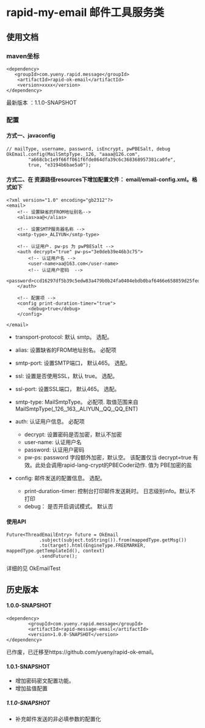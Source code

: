 # rapid-my-email  邮件工具服务类

## 使用文档
### **maven坐标**

```
<dependency>
   <groupId>com.yueny.rapid.message</groupId>
   	<artifactId>rapid-ok-email</artifactId>
   	<version>xxxx</version>
</dependency>
```
最新版本 ：1.1.0-SNAPSHOT

### 配置
#### 方式一、javaconfig
```
// mailType, username, password, isEncrypt, pwPBESalt, debug
OkEmail.config(MailSmtpType._126, "aaaa@126.com",
        "a668cbc1e9f66ff061f6fde864dfa39c6c368368957381ca0fe",
        true, "e3194b6bae5a0");
```

#### 方式二、在 资源路径resources下增加配置文件： email/email-config.xml。格式如下
```
<?xml version="1.0" encoding="gb2312"?>
<email>
	<!-- 设置缺省的FROM地址别名-->
	<alias>aa@</alias>

	<!-- 设置SMTP服务器名称 -->
	<smtp-type>_ALIYUN</smtp-type>

	<!-- 认证用户. pw-ps 为 pwPBESalt -->
	<auth decrypt="true" pw-ps="3e0deb39e46b3c75">
		<!-- 认证用户名 -->
		<user-name>aa@163.com</user-name>
		<!-- 认证用户密码  -->
		<password>ccd16297df5b39c5edw83a479b0b24fa0404ebdb0baf6466e658859d25fed1c1787b58693c3a64917cb85a43e2f2fce0525a6738956de6</password>
	</auth>

	<!-- 配置项 -->
	<config print-duration-timer="true">
		<debug>true</debug>
	</config>

</email>
```
* transport-protocol: 默认 smtp。 选配。
* alias: 设置缺省的FROM地址别名。 必配项
* smtp-port: 设置SMTP端口， 默认465。 选配。
* ssl: 设置是否使用SSL，默认 true。 选配。
* ssl-port: 设置SSL端口， 默认465。 选配。
* smtp-type: MailSmtpType。 必配项. 取值范围来自 MailSmtpType(_126,_163,_ALIYUN,_QQ,_QQ_ENT)
* auth: 认证用户信息。 必配项
    + decrypt: 设置密码是否加密，默认不加密
    + user-name: 认证用户名
    + password: 认证用户密码
    + pw-ps: password 字段额外加密，默认空。
             该配置仅当 decrypt=true 有效。此处会调用rapid-lang-crypt的PBECoder动作. 值为 PBE加密的盐

* config: 邮件发送的配置信息。 选配。
    + print-duration-timer: 控制台打印邮件发送耗时。 日志级别info。默认不打印
    + debug： 是否开启调试模式。 默认否



#### 使用API
```
Future<ThreadEmailEntry> future = OkEmail
            .subject(subject.toString()).from(mappedType.getMsg())
            .to(target).html(EngineType.FREEMARKER, mappedType.getTemplateId(), context)
            .sendFuture();
```
详细的见  OkEmailTest


## 历史版本
#### 1.0.0-SNAPSHOT
```
<dependency>
		<groupId>com.yueny.rapid.message</groupId>
		<artifactId>rapid-message-email</artifactId>
		<version>1.0.0-SNAPSHOT</version>
</dependency>
```
已作废，已迁移至https://github.com/yueny/rapid-ok-email。

#### 1.0.1-SNAPSHOT
* 增加密码密文配置功能。
* 增加盐值配置

##### 1.1.0-SNAPSHOT
* 补充邮件发送的非必填参数的配置化